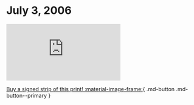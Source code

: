 # July 3, 2006

![](https://www.achewood.com/comic.php?date=07032006)

[Buy a signed strip of this print! :material-image-frame:](https://achewood-holiday-pop-up.myshopify.com/products/strip#07032006){ .md-button .md-button--primary }
